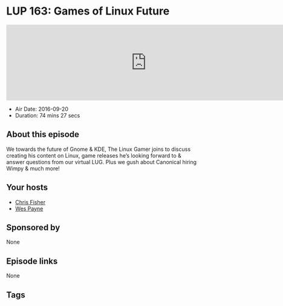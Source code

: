 # LUP 163: Games of Linux Future

<iframe src="https://player.fireside.fm/v2/RUkczH-V+T5Lhg8d9?theme=dark" width="740" height="200" frameborder="0" scrolling="no"></iframe>

* Air Date: 2016-09-20
* Duration: 74 mins 27 secs

## About this episode

We towards the future of Gnome & KDE, The Linux Gamer joins to discuss creating his content on Linux, game releases he’s looking forward to & answer questions from our virtual LUG. Plus we gush about Canonical hiring Wimpy & much more!

## Your hosts
* [Chris Fisher](https://linuxunplugged.com/hosts/chrislas)
* [Wes Payne](https://linuxunplugged.com/hosts/wes)

## Sponsored by

None



## Episode links

None



## Tags

